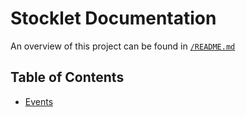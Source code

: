 # Stocklet Documentation

An overview of this project can be found in [``/README.md``](/README.md)

## Table of Contents

* [Events](/docs/events/README.md)